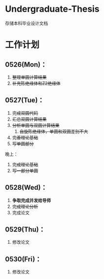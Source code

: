 # Undergraduate-Thesis

存储本科毕业设计文档

# 工作计划

## 0526(Mon)：

1. ~~整理单圆计算结果~~
2. ~~补充陈绝缘体和Z2绝缘体~~

## 0527(Tue)：

1. ~~完成双圆代码~~
2. ~~汇总双圆计算结果~~
3. ~~分析单圆与双圆计算结果~~
   1. ~~自旋陈绝缘体，单圆和双圆差别不大~~
4. ~~完善理论基础~~
5. ~~写单圆部分~~

晚上：

1. ~~完成理论基础~~
2. ~~写一部分单圆~~

## 0528(Wed)：

1. **争取完成并发给导师**
2. ~~完成理论分析~~
3. 完成论文

## 0529(Thu)：

1. 修改论文

## 0530(Fri)：

1. 修改论文
   
